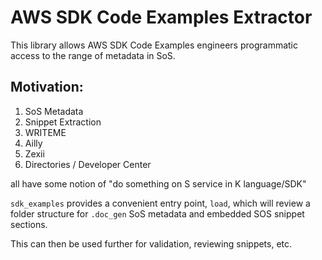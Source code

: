 # AWS SDK Code Examples Extractor

This library allows AWS SDK Code Examples engineers programmatic access to the range of metadata in SoS.

## Motivation:

1. SoS Metadata
1. Snippet Extraction
1. WRITEME
1. Ailly
1. Zexii
1. Directories / Developer Center

all have some notion of "do something on S service in K language/SDK"

`sdk_examples` provides a convenient entry point, `load`, which will review a folder structure for `.doc_gen` SoS metadata and embedded SOS snippet sections.

This can then be used further for validation, reviewing snippets, etc.
